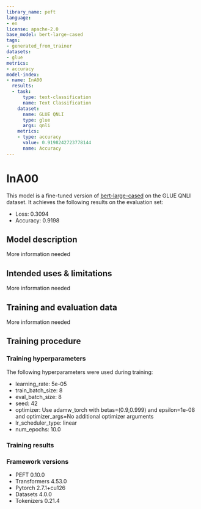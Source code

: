 ```yaml
---
library_name: peft
language:
- en
license: apache-2.0
base_model: bert-large-cased
tags:
- generated_from_trainer
datasets:
- glue
metrics:
- accuracy
model-index:
- name: InA00
  results:
  - task:
      type: text-classification
      name: Text Classification
    dataset:
      name: GLUE QNLI
      type: glue
      args: qnli
    metrics:
    - type: accuracy
      value: 0.9198242723778144
      name: Accuracy
---
```


<!-- This model card has been generated automatically according to the information the Trainer had access to. You
should probably proofread and complete it, then remove this comment. -->

# InA00

This model is a fine-tuned version of [bert-large-cased](https://huggingface.co/bert-large-cased) on the GLUE QNLI dataset.
It achieves the following results on the evaluation set:
- Loss: 0.3094
- Accuracy: 0.9198

## Model description

More information needed

## Intended uses & limitations

More information needed

## Training and evaluation data

More information needed

## Training procedure

### Training hyperparameters

The following hyperparameters were used during training:
- learning_rate: 5e-05
- train_batch_size: 8
- eval_batch_size: 8
- seed: 42
- optimizer: Use adamw_torch with betas=(0.9,0.999) and epsilon=1e-08 and optimizer_args=No additional optimizer arguments
- lr_scheduler_type: linear
- num_epochs: 10.0

### Training results



### Framework versions

- PEFT 0.10.0
- Transformers 4.53.0
- Pytorch 2.7.1+cu126
- Datasets 4.0.0
- Tokenizers 0.21.4